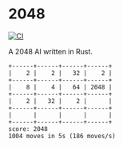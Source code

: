 # 2048

[![CI](https://github.com/tchajed/r2048-ai/actions/workflows/build.yml/badge.svg)](https://github.com/tchajed/r2048-ai/actions/workflows/build.yml)

A 2048 AI written in Rust.

```
+------+------+------+------+
|    2 |    2 |   32 |    2 |
+------+------+------+------+
|    8 |    4 |   64 | 2048 |
+------+------+------+------+
|    2 |   32 |    2 |      |
+------+------+------+------+
|      |      |      |      |
+------+------+------+------+
score: 2048
1004 moves in 5s (186 moves/s)
```

